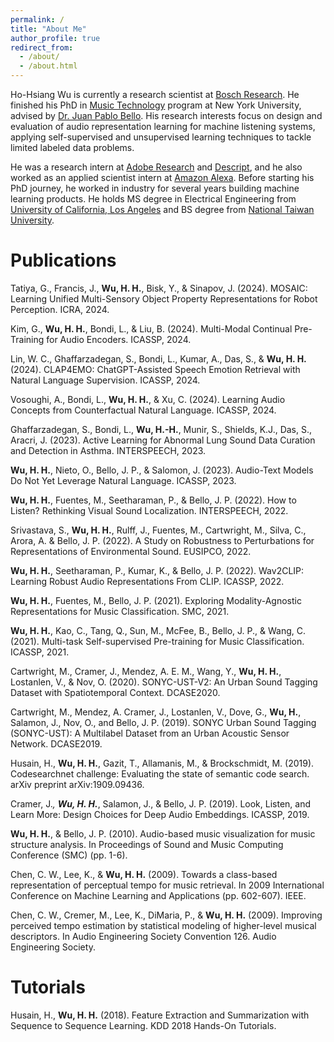 ```yaml
---
permalink: /
title: "About Me"
author_profile: true
redirect_from: 
  - /about/
  - /about.html
---
```


Ho-Hsiang Wu is currently a research scientist at [Bosch Research](https://www.bosch.com/research/). He finished his PhD in [Music Technology](https://steinhardt.nyu.edu/programs/music-technology) program at New York University, advised by [Dr. Juan Pablo Bello](https://wp.nyu.edu/jpbello/). His research interests focus on design and evaluation of audio representation learning for machine listening systems, applying self-supervised and unsupervised learning techniques to tackle limited labeled data problems.

He was a research intern at [Adobe Research](https://research.adobe.com/) and [Descript](https://www.descript.com/), and he also worked as an applied scientist intern at [Amazon Alexa](https://developer.amazon.com/en-US/alexa). Before starting his PhD journey, he worked in industry for several years building machine learning products. He holds MS degree in Electrical Engineering from [University of California, Los Angeles](https://www.ucla.edu/) and BS degree from [National Taiwan University](https://www.ntu.edu.tw/english/).

# Publications
Tatiya, G., Francis, J., **Wu, H. H.**, Bisk, Y., & Sinapov, J. (2024). MOSAIC: Learning Unified Multi-Sensory Object Property Representations for Robot Perception. ICRA, 2024.
<a href="https://arxiv.org/pdf/2309.08508.pdf" target="_blank"><i class="fas fa-file-pdf"></i></a>

Kim, G., **Wu, H. H.**, Bondi, L., & Liu, B. (2024). Multi-Modal Continual Pre-Training for Audio Encoders. ICASSP, 2024.
<a href="https://www.cs.uic.edu/~liub/publications/icassp_2024_gyuhak.pdf" target="_blank"><i class="fas fa-file-pdf"></i></a>

Lin, W. C., Ghaffarzadegan, S., Bondi, L., Kumar, A., Das, S., & **Wu, H. H.** (2024). CLAP4EMO: ChatGPT-Assisted Speech Emotion Retrieval with Natural Language Supervision. ICASSP, 2024.

Vosoughi, A., Bondi, L., **Wu, H. H.**, & Xu, C. (2024). Learning Audio Concepts from Counterfactual Natural Language. ICASSP, 2024.
<a href="https://arxiv.org/pdf/2401.04935.pdf" target="_blank"><i class="fas fa-file-pdf"></i></a>

Ghaffarzadegan, S., Bondi, L., **Wu, H.-H.**, Munir, S., Shields, K.J., Das, S., Aracri, J. (2023). Active Learning for Abnormal Lung Sound Data Curation and Detection in Asthma. INTERSPEECH, 2023.
<a href="https://www.isca-speech.org/archive/pdfs/interspeech_2023/ghaffarzadegan23_interspeech.pdf" target="_blank"><i class="fas fa-file-pdf"></i></a>

**Wu, H. H.**, Nieto, O., Bello, J. P., & Salomon, J. (2023). Audio-Text Models Do Not Yet Leverage Natural Language. ICASSP, 2023.
<a href="https://arxiv.org/pdf/2303.10667.pdf" target="_blank"><i class="fas fa-file-pdf"></i></a>

**Wu, H. H.**, Fuentes, M., Seetharaman, P., & Bello, J. P. (2022). How to Listen? Rethinking Visual Sound Localization. INTERSPEECH, 2022.
<a href="https://arxiv.org/pdf/2204.05156.pdf" target="_blank"><i class="fas fa-file-pdf"></i></a> <a href="https://github.com/hohsiangwu/rethinking-visual-sound-localization" target="_blank"><i class="fab fa-github"></i></a>

Srivastava, S., **Wu, H. H.**, Rulff, J., Fuentes, M., Cartwright, M., Silva, C., Arora, A. & Bello, J. P. (2022). A Study on Robustness to Perturbations for Representations of Environmental Sound. EUSIPCO, 2022.
<a href="https://arxiv.org/pdf/2203.10425.pdf" target="_blank"><i class="fas fa-file-pdf"></i></a>

**Wu, H. H.**, Seetharaman, P., Kumar, K., & Bello, J. P. (2022). Wav2CLIP: Learning Robust Audio Representations From CLIP. ICASSP, 2022.
<a href="https://arxiv.org/pdf/2110.11499.pdf" target="_blank"><i class="fas fa-file-pdf"></i></a> <a href="https://github.com/descriptinc/lyrebird-wav2clip" target="_blank"><i class="fab fa-github"></i></a>

**Wu, H. H.**, Fuentes, M., Bello, J. P. (2021). Exploring Modality-Agnostic Representations for Music Classification. SMC, 2021.
<a href="https://arxiv.org/pdf/2106.01149.pdf" target="_blank"><i class="fas fa-file-pdf"></i></a> <a href="https://github.com/hohsiangwu/crossmodal" target="_blank"><i class="fab fa-github"></i></a>

**Wu, H. H.**, Kao, C., Tang, Q., Sun, M., McFee, B., Bello, J. P., & Wang, C. (2021). Multi-task Self-supervised Pre-training for Music Classification. ICASSP, 2021.
<a href="https://arxiv.org/pdf/2102.03229.pdf" target="_blank"><i class="fas fa-file-pdf"></i></a>

Cartwright, M., Cramer, J., Mendez, A. E. M., Wang, Y., **Wu, H. H.**, Lostanlen, V., & Nov, O. (2020). SONYC-UST-V2: An Urban Sound Tagging Dataset with Spatiotemporal Context. DCASE2020.
<a href="https://arxiv.org/pdf/2009.05188.pdf" target="_blank"><i class="fas fa-file-pdf"></i></a>

Cartwright, M., Mendez, A. Cramer, J., Lostanlen, V., Dove, G., **Wu, H.**,  Salamon, J., Nov, O., and Bello, J. P. (2019). SONYC Urban Sound Tagging (SONYC-UST): A Multilabel Dataset from an Urban Acoustic Sensor Network. DCASE2019.
<a href="https://archive.nyu.edu/bitstream/2451/60776/1/DCASE2019Workshop_Cartwright_4.pdf" target="_blank"><i class="fas fa-file-pdf"></i></a>

Husain, H., **Wu, H. H.**, Gazit, T., Allamanis, M., & Brockschmidt, M. (2019). Codesearchnet challenge: Evaluating the state of semantic code search. arXiv preprint arXiv:1909.09436.
<a href="https://arxiv.org/pdf/1909.09436.pdf" target="_blank"><i class="fas fa-file-pdf"></i></a> <a href="https://github.com/github/CodeSearchNet" target="_blank"><i class="fab fa-github"></i></a>

Cramer, J.<sup>*</sup>, **Wu, H. H.**<sup>*</sup>, Salamon, J., & Bello, J. P. (2019). Look, Listen, and Learn More: Design Choices for Deep Audio Embeddings. ICASSP, 2019.
<a href="https://www.justinsalamon.com/uploads/4/3/9/4/4394963/cramer_looklistenlearnmore_icassp_2019.pdf" target="_blank"><i class="fas fa-file-pdf"></i></a> <a href="https://github.com/marl/openl3" target="_blank"><i class="fab fa-github"></i></a>

**Wu, H. H.**, & Bello, J. P. (2010). Audio-based music visualization for music structure analysis. In Proceedings of Sound and Music Computing Conference (SMC) (pp. 1-6).
<a href="https://core.ac.uk/download/pdf/144846461.pdf" target="_blank"><i class="fas fa-file-pdf"></i></a>

Chen, C. W., Lee, K., & **Wu, H. H.** (2009). Towards a class-based representation of perceptual tempo for music retrieval. In 2009 International Conference on Machine Learning and Applications (pp. 602-607). IEEE.
<a href="http://www.cwlabs.com/publications/ICMLA09-ChenEtAl-ClassBasedPerceptualTempo.pdf" target="_blank"><i class="fas fa-file-pdf"></i></a>

Chen, C. W., Cremer, M., Lee, K., DiMaria, P., & **Wu, H. H.** (2009). Improving perceived tempo estimation by statistical modeling of higher-level musical descriptors. In Audio Engineering Society Convention 126. Audio Engineering Society.
<a href="http://cwlabs.com/publications/AES126-ChenEtAl-ImprovingPerceivedTempoEstimation.pdf" target="_blank"><i class="fas fa-file-pdf"></i></a>

# Tutorials
Husain, H., **Wu, H. H.** (2018). Feature Extraction and Summarization with Sequence to Sequence Learning. KDD 2018 Hands-On Tutorials.
<a href="https://www.kdd.org/kdd2018/hands-on-tutorials/view/feature-extraction-and-summarization-with-sequence-to-sequence-learning" target="_blank"><i class="fas fa-link"></i></a> <a href="https://github.com/hohsiangwu/kdd-2018-hands-on-tutorials" target="_blank"><i class="fab fa-github"></i></a>
